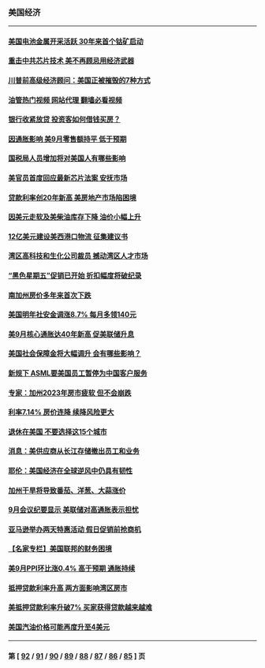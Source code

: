 ### 美国经济
---
#### [美国电池金属开采活跃 30年来首个钴矿启动](../../pages/ncid1078158/n13846243.md?10161645) 
#### [重击中共芯片技术 美不再顾忌用经济武器](../../pages/ncid1078158/n13845753.md?10161645) 
#### [川普前高级经济顾问：美国正被摧毁的7种方式](../../pages/ncid1078158/n13845808.md?10161645) 
#### [油管热门视频 网站代理 翻墙必看视频](http://132.145.103.77:81/youtube.html?10161645)
#### [银行收紧放贷 投资客如何借钱买房？](../../pages/ncid1078158/n13845654.md?10161645) 
#### [因通胀影响 美9月零售额持平 低于预期](../../pages/ncid1078158/n13845521.md?10161645) 
#### [国税局人员增加将对美国人有哪些影响](../../pages/ncid1078158/n13845392.md?10161645) 
#### [美官员首度回应最新芯片法案 安抚市场](../../pages/ncid1078158/n13845407.md?10161645) 
#### [贷款利率创20年新高 美房地产市场陷困境](../../pages/ncid1078158/n13845387.md?10161645) 
#### [因美元走软及美柴油库存下降 油价小幅上升](../../pages/ncid1078158/n13844959.md?10161645) 
#### [12亿美元建设美西港口物流 征集建议书](../../pages/ncid1078158/n13844991.md?10161645) 
#### [湾区高科技和生化公司裁员 撼动湾区人才市场](../../pages/ncid1078158/n13845006.md?10161645) 
#### [“黑色星期五”促销已开始 折扣幅度将破纪录](../../pages/ncid1078158/n13844909.md?10161645) 
#### [南加州房价多年来首次下跌](../../pages/ncid1078158/n13844917.md?10161645) 
#### [美国明年社安金调涨8.7% 每月多领140元](../../pages/ncid1078158/n13844710.md?10161645) 
#### [美9月核心通胀达40年新高 促美联储升息](../../pages/ncid1078158/n13844694.md?10161645) 
#### [美国社会保障金将大幅调升 会有哪些影响？](../../pages/ncid1078158/n13844141.md?10161645) 
#### [新规下 ASML要美国员工暂停为中国客户服务](../../pages/ncid1078158/n13844245.md?10161645) 
#### [专家：加州2023年房市疲软 但不会崩跌](../../pages/ncid1078158/n13844185.md?10161645) 
#### [利率7.14% 房价连降 续降风险更大](../../pages/ncid1078158/n13844180.md?10161645) 
#### [退休在美国 不要选择这15个城市](../../pages/ncid1078158/n13844166.md?10161645) 
#### [消息：美供应商从长江存储撤出员工和业务](../../pages/ncid1078158/n13844051.md?10161645) 
#### [耶伦：美国经济在全球逆风中仍具有韧性](../../pages/ncid1078158/n13844079.md?10161645) 
#### [加州干旱将导致番茄、洋葱、大蒜涨价](../../pages/ncid1078158/n13844098.md?10161645) 
#### [9月会议纪要显示 美联储对高通胀表示担忧](../../pages/ncid1078158/n13844062.md?10161645) 
#### [亚马逊举办两天特惠活动 假日促销前抢商机](../../pages/ncid1078158/n13843985.md?10161645) 
#### [【名家专栏】美国联邦的财务困境](../../pages/ncid1078158/n13843895.md?10161645) 
#### [美9月PPI环比涨0.4% 高于预期 通胀持续](../../pages/ncid1078158/n13843971.md?10161645) 
#### [抵押贷款利率升高 两方面影响湾区房市](../../pages/ncid1078158/n13843517.md?10161645) 
#### [美抵押贷款利率升破7% 买家获得贷款越来越难](../../pages/ncid1078158/n13843404.md?10161645) 
#### [美国汽油价格可能再度升至4美元](../../pages/ncid1078158/n13843403.md?10161645) 

---
#### 第 [ [92](./92.md?10161645) / [91](./91.md?10161645) / [90](./90.md?10161645) / [89](./89.md?10161645) / [88](./88.md?10161645) / [87](./87.md?10161645) / [86](./86.md?10161645) / [85](./85.md?10161645) ] 页
